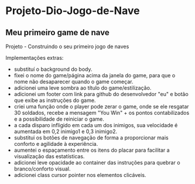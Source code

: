 # Projeto-Dio-Jogo-de-Nave

## Meu primeiro game de nave

Projeto - Construindo o seu primeiro jogo de naves

Implementações extras:

- substituí o background do body.
- fixei o nome do game/página acima da janela do game, para que o nome não desaparecer quando o game começar.
- adicionei uma leve sombra ao título do game/estilização.
- adicionei um footer com link para github do desenvolvedor "eu" e botão que exibe as instruções do game.
- criei uma função onde o player pode zerar o game, onde se ele resgatar 30 soldados, recebe a mensagem "You Win" + os pontos contabilizados e a possibilidade de reiniciar o game.
- a cada disparo infligido em cada um dos inimigos, sua velocidade é aumentada em 0,2 inimigo1 e 0,3 inimigo2.
- substitui os botões de navegação de forma a proporcionar mais conforto e agilidade à experiência.
- aumentei o espaçamento entre os itens do placar para facilitar a visualização das estatísticas.
- adicionei leve opacidade ao container das instruções para quebrar o branco/conforto visual.
- adicionei class cursor pointer nos elementos clicáveis.
